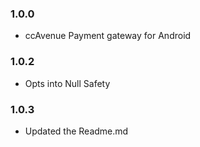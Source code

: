 ### 1.0.0

* ccAvenue Payment gateway for Android 

### 1.0.2

* Opts into Null Safety

### 1.0.3

* Updated the Readme.md

